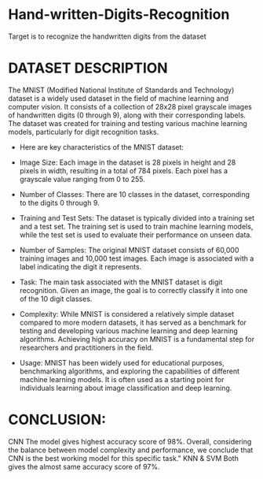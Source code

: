 # Hand-written-Digits-Recognition
Target is to recognize the handwritten digits from the dataset

# DATASET DESCRIPTION
The MNIST (Modified National Institute of Standards and Technology) dataset is a widely used dataset in the field of machine learning and computer vision. It consists of a collection of 28x28 pixel grayscale images of handwritten digits (0 through 9), along with their corresponding labels. The dataset was created for training and testing various machine learning models, particularly for digit recognition tasks.

* Here are key characteristics of the MNIST dataset:
* Image Size:
Each image in the dataset is 28 pixels in height and 28 pixels in width, resulting in a total of 784 pixels. Each pixel has a grayscale value ranging from 0 to 255.

* Number of Classes:
There are 10 classes in the dataset, corresponding to the digits 0 through 9.

* Training and Test Sets:
The dataset is typically divided into a training set and a test set. The training set is used to train machine learning models, while the test set is used to evaluate their performance on unseen data.

* Number of Samples:
The original MNIST dataset consists of 60,000 training images and 10,000 test images. Each image is associated with a label indicating the digit it represents.

* Task:
The main task associated with the MNIST dataset is digit recognition. Given an image, the goal is to correctly classify it into one of the 10 digit classes.

* Complexity:
While MNIST is considered a relatively simple dataset compared to more modern datasets, it has served as a benchmark for testing and developing various machine learning and deep learning algorithms. Achieving high accuracy on MNIST is a fundamental step for researchers and practitioners in the field.

* Usage:
MNIST has been widely used for educational purposes, benchmarking algorithms, and exploring the capabilities of different machine learning models. It is often used as a starting point for individuals learning about image classification and deep learning.

# CONCLUSION:
CNN
The model gives highest accuracy score of 98%. Overall, considering the balance between model complexity and performance, we conclude that CNN is the best working model for this specific task."
KNN & SVM
Both gives the almost same accuracy score of 97%.
